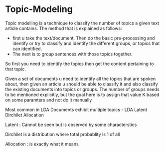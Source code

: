 # Topic-Modeling
Topic modelling is a technique to classify the number of topics a given text article contains.
The method that is explained as follows:
- first u take the text/document. Then do the basic pre-processing and identify or try to classify and identify the different groups, or topics that can identified.
- The next is to group sentences with those topics together.


So first you need to identify the topics then get the content pertaining to that topic.


Given a set of documents u need to identify all the topics that are spoken about, then given an article u should be able to classify it
and also classify the existing documents into topics or groups. The number of groups needs to be mentioned explicitly, but the goal here is to assign that value K based on some paramters and not do it manually

Most common in LDA
Documents exhibit multiple topics - LDA
Latent Dirchilet Allocation

Latent : Cannot be seen but is observed by some characterstics

Dirchilet is a distribution where total probablity is 1 of all

Allocation : is exactly what it means



